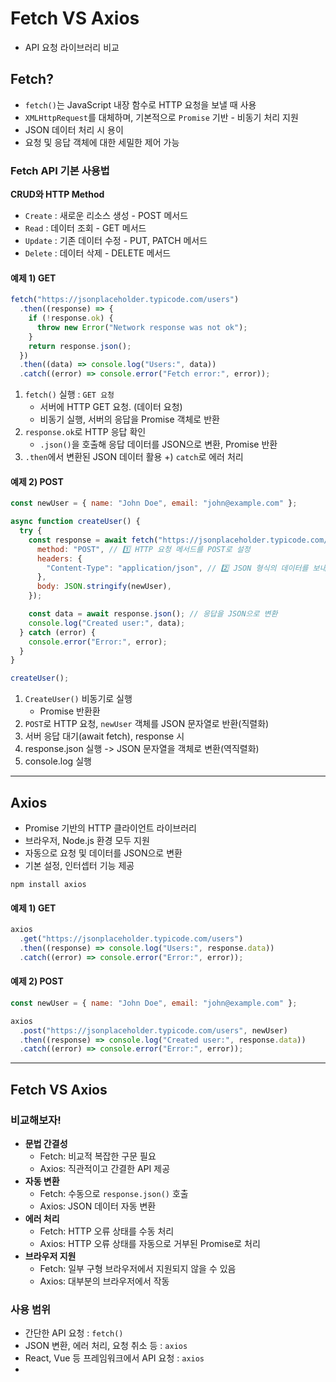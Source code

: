 # Fetch VS Axios

- API 요청 라이브러리 비교

## Fetch?

- `fetch()`는 JavaScript 내장 함수로 HTTP 요청을 보낼 때 사용
- `XMLHttpRequest`를 대체하며, 기본적으로 `Promise` 기반 - 비동기 처리 지원
- JSON 데이터 처리 시 용이
- 요청 및 응답 객체에 대한 세밀한 제어 가능

### Fetch API 기본 사용법

**CRUD와 HTTP Method**

- `Create` : 새로운 리소스 생성 - POST 메서드
- `Read` : 데이터 조회 - GET 메서드
- `Update` : 기존 데이터 수정 - PUT, PATCH 메서드
- `Delete` : 데이터 삭제 - DELETE 메서드

#### 예제 1) GET

```javascript
fetch("https://jsonplaceholder.typicode.com/users")
  .then((response) => {
    if (!response.ok) {
      throw new Error("Network response was not ok");
    }
    return response.json();
  })
  .then((data) => console.log("Users:", data))
  .catch((error) => console.error("Fetch error:", error));
```

1. `fetch()` 실행 : `GET 요청`
   - 서버에 HTTP GET 요청. (데이터 요청)
   - 비동기 실행, 서버의 응답을 Promise 객체로 반환
2. `response.ok`로 HTTP 응답 확인
   - `.json()`을 호출해 응답 데이터를 JSON으로 변환, Promise 반환
3. `.then`에서 변환된 JSON 데이터 활용
   +) `catch`로 에러 처리

#### 예제 2) POST

```javascript
const newUser = { name: "John Doe", email: "john@example.com" };

async function createUser() {
  try {
    const response = await fetch("https://jsonplaceholder.typicode.com/users", {
      method: "POST", // 1️⃣ HTTP 요청 메서드를 POST로 설정
      headers: {
        "Content-Type": "application/json", // 2️⃣ JSON 형식의 데이터를 보내겠다고 명시
      },
      body: JSON.stringify(newUser),
    });

    const data = await response.json(); // 응답을 JSON으로 변환
    console.log("Created user:", data);
  } catch (error) {
    console.error("Error:", error);
  }
}

createUser();
```

1. `CreateUser()` 비동기로 실행
   - Promise 반환환
2. `POST`로 HTTP 요청, `newUser` 객체를 JSON 문자열로 반환(직렬화)
3. 서버 응답 대기(await fetch), response 시
4. response.json 실행 -> JSON 문자열을 객체로 변환(역직렬화)
5. console.log 실행

---

## Axios

- Promise 기반의 HTTP 클라이언트 라이브러리
- 브라우저, Node.js 환경 모두 지원
- 자동으로 요청 및 데이터를 JSON으로 변환
- 기본 설정, 인터셉터 기능 제공

```shell
npm install axios
```

#### 예제 1) GET

```javascript
axios
  .get("https://jsonplaceholder.typicode.com/users")
  .then((response) => console.log("Users:", response.data))
  .catch((error) => console.error("Error:", error));
```

#### 예제 2) POST

```javascript
const newUser = { name: "John Doe", email: "john@example.com" };

axios
  .post("https://jsonplaceholder.typicode.com/users", newUser)
  .then((response) => console.log("Created user:", response.data))
  .catch((error) => console.error("Error:", error));
```

---

## Fetch VS Axios

### 비교해보자!

- **문법 간결성**
  - Fetch: 비교적 복잡한 구문 필요
  - Axios: 직관적이고 간결한 API 제공
- **자동 변환**
  - Fetch: 수동으로 `response.json()` 호출
  - Axios: JSON 데이터 자동 변환
- **에러 처리**
  - Fetch: HTTP 오류 상태를 수동 처리
  - Axios: HTTP 오류 상태를 자동으로 거부된 Promise로 처리
- **브라우저 지원**
  - Fetch: 일부 구형 브라우저에서 지원되지 않을 수 있음
  - Axios: 대부분의 브라우저에서 작동

### 사용 범위

- 간단한 API 요청 : `fetch()`
- JSON 변환, 에러 처리, 요청 취소 등 : `axios`
- React, Vue 등 프레임워크에서 API 요청 : `axios`
-
